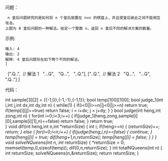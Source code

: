 问题：

     n 皇后问题研究的是如何将 n 个皇后放置在 n×n 的棋盘上，并且使皇后彼此之间不能相互攻击。
    上图为 8 皇后问题的一种解法。给定一个整数 n，返回 n 皇后不同的解决方案的数量。


示例:

    输入: 4
    输出: 2
    解释: 4 皇后问题存在如下两个不同的解法。
    [
      [".Q..",  // 解法 1
       "...Q",
       "Q...",
       "..Q."],
      ["..Q.",  // 解法 2
       "Q...",
       "...Q",
       ".Q.."]
    ]


代码：

int sample[3][2] = {{-1,0},{-1,-1},{-1,1}};
bool temp[100][100];
bool judge_1(int i,int j,int dx,int dy,int n)
{
    while(1)
    {
        if(i<0||i>=n||j<0||j>=n)
            return true;
        if(temp[i][j]==true)
            return false;
        i = i+dx;
        j = j+dy;
    }
}
bool judge(int heng,int zong,int n)
{
    for(int i=0;i<3;i++)
    {
          if(judge_1(heng,zong,sample[i][0],sample[i][1],n)==false)
               return false;
    }
    return true;  
}
void dif(int heng,int n,int *returnSize)
{
    int i;
    if(heng>=n)
    {
         (*returnSize)++;
         return;
    }
    else
    {
        for(i=0;i<n;i++)
        {
            if(judge(heng,i,n)==false)
            {
                  continue;
            }
            temp[heng][i] = true;
            dif(heng+1,n,returnSize);
            temp[heng][i] = false;
        }
    }
}
void solveNQueens(int n, int* returnSize)
{
    *returnSize = 0;
    memset(temp,0,sizeof(temp));
    dif(0,n,returnSize);
}
int totalNQueens(int n)
{
    int returnSize; 
    solveNQueens(n,&returnSize);
    return returnSize;
}


   
